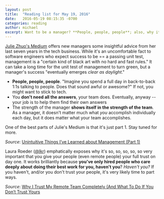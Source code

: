 ```yaml
---
layout: post
title:  "Reading list for May 19, 2016"
date:   2016-05-19 08:15:35 -0700
categories: reading
author: michael
excerpt: Want to be a manager? **People, people, people**; also, why it's crucial to only hire and **then trust those people to do their best work** -- *or fire them*
---
```


[Julie Zhuo's Medium](https://medium.com/the-year-of-the-looking-glass/unintuitive-things-i-ve-learned-about-management-f2c42d68604b) offers new managers some insightful advice from her last seven years in the tech business. While it's an uncomfortable fact to software engineers who expect success to be == a passing unit test, management is a "certain kind of black art with no hard and fast rules." It can take a long time for the unit test of management to turn green, but a manager's success "eventually emerges *clear as daylight*."

* **People, people, people**. "Imagine you spend a full day in back-to-back 1:1s talking to people. Does that sound awful or awesome?" If not, you might want to stick to tech.
* You **don't need all the answers**, your team does. Eventually, anyway -- your job is to help them find their own answers
* The strength of the manager **shows itself in the strength of the team**. As a manager, it doesn't matter much what *you* accomplish individually each day, but it does matter what your team accomplishes.

One of the best parts of Julie's Medium is that it's just part 1. Stay tuned for more.

*Source*: [Unintuitive Things I’ve Learned about Management (Part 1)](https://medium.com/the-year-of-the-looking-glass/unintuitive-things-i-ve-learned-about-management-f2c42d68604b)

Laura Roeder ([@lkr](https://twitter.com/lkr)) emphatically exposes why it's so, so, so, so, so very important that you give your people (even remote people) your full trust on day one. It works brilliantly because **you've only hired people who care deeply about doing their best work for you, haven't you**? *Haven't you?* If you haven't, and/or you don't trust your people, it's very likely time to part ways.

*Source*: [Why I Trust My Remote Team Completely (And What To Do If You Don’t Trust Yours](https://medium.com/@lkr/why-i-trust-my-remote-team-completely-and-what-to-do-if-you-dont-trust-yours-c8c0ff22d623)
